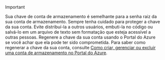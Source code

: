 > [!IMPORTANT]
> Sua chave de conta de armazenamento é semelhante para a senha raiz da sua conta de armazenamento. Sempre tenha cuidado para proteger a chave da sua conta. Evite distribuí-la a outros usuários, embuti-la no código ou salvá-lo em um arquivo de texto sem formatação que esteja acessível a outras pessoas. Regenere a chave da sua conta usando o Portal do Azure se você achar que ela pode ter sido comprometida. Para saber como regenerar a chave da sua conta, consulte [Como criar, gerenciar ou excluir uma conta de armazenamento no Portal do Azure](../articles/storage/storage-create-storage-account.md#manage-your-storage-account).
> 
> 

<!---HONumber=AcomDC_0420_2016-->